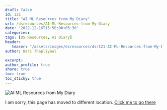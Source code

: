 ```yaml
---
draft: false
id: 121   
title: "AI ML Resources from My Diary"
url: /dsresources/AI-ML-Resources-from-My-Diary
date: '2022-12-16T15:50:00+05:30'
categories: 
tags: [DS Resources, AI Diary] 
header:
   teaser: "/assets/images/dsresources/dsr121-AI-ML-Resources-from-My-Diary.jpg"
author: Hari Thapliyaal   

excerpt:   
author_profile: true   
share: true   
toc: true   
toc_sticky: true 
---
```


![AI ML Resources from My Diary](/assets/images/dsresources/dsr121-AI-ML-Resources-from-My-Diary.jpg)   

I am sorry, this page has moved to different location. [Click me to go there](/dsblog/AI-ML-Resources-from-My-Diary)
